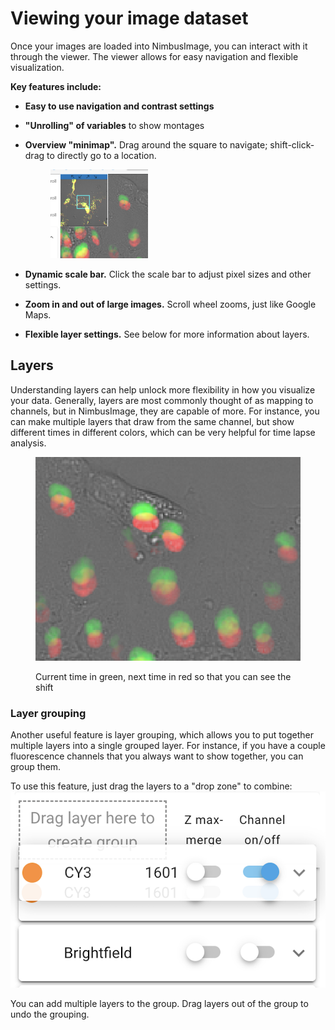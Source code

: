 # Viewing your image dataset

Once your images are loaded into NimbusImage, you can interact with it through the viewer. The viewer allows for easy navigation and flexible visualization.

**Key features include:**

* **Easy to use navigation and contrast settings**
* **"Unrolling" of variables** to show montages
*   **Overview "minimap".** Drag around the square to navigate; shift-click-drag to directly go to a location.

    <figure><img src="../.gitbook/assets/image (6) (1) (1).png" alt="" width="156"><figcaption></figcaption></figure>
* **Dynamic scale bar.** Click the scale bar to adjust pixel sizes and other settings.
* **Zoom in and out of large images.** Scroll wheel zooms, just like Google Maps.
* **Flexible layer settings.** See below for more information about layers.

## Layers

Understanding layers can help unlock more flexibility in how you visualize your data. Generally, layers are most commonly thought of as mapping to channels, but in NimbusImage, they are capable of more. For instance, you can make multiple layers that draw from the same channel, but show different times in different colors, which can be very helpful for time lapse analysis.

<figure><img src="../.gitbook/assets/image (7) (1).png" alt=""><figcaption><p>Current time in green, next time in red so that you can see the shift</p></figcaption></figure>

### Layer grouping

Another useful feature is layer grouping, which allows you to put together multiple layers into a single grouped layer. For instance, if you have a couple fluorescence channels that you always want to show together, you can group them.

To use this feature, just drag the layers to a "drop zone" to combine:![](<../.gitbook/assets/image (8) (1).png>)

You can add multiple layers to the group. Drag layers out of the group to undo the grouping.
